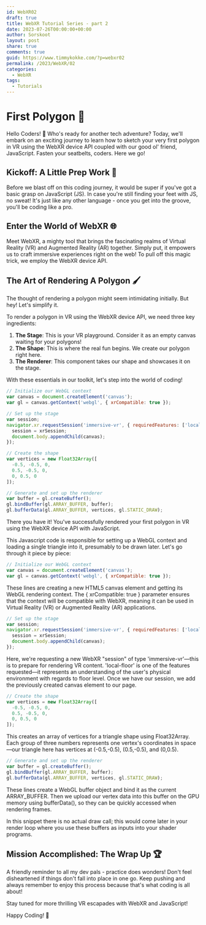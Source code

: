 ```yaml
---
id: WebXR02
draft: true
title: WebXR Tutorial Series - part 2
date: 2023-07-26T00:00:00+00:00
author: Sorskoot
layout: post
share: true
comments: true
guid: https://www.timmykokke.com/?p=webxr02
permalink: /2023/WebXR/02
categories:
  - WebXR
tags:
  - Tutorials
---
```

# First Polygon 🎨 

Hello Coders! 👾 Who's ready for another tech adventure? Today, we'll embark on an exciting journey to learn how to sketch your very first polygon in VR using the WebXR device API coupled with our good ol' friend, JavaScript. Fasten your seatbelts, coders. Here we go!

## Kickoff: A Little Prep Work 🏁

Before we blast off on this coding journey, it would be super if you've got a basic grasp on JavaScript (JS). In case you're still finding your feet with JS, no sweat! It's just like any other language - once you get into the groove, you'll be coding like a pro. 

## Enter the World of WebXR 🌐

Meet WebXR, a mighty tool that brings the fascinating realms of Virtual Reality (VR) and Augmented Reality (AR) together. Simply put, it empowers us to craft immersive experiences right on the web! To pull off this magic trick, we employ the WebXR device API.

## The Art of Rendering A Polygon 🖌️

The thought of rendering a polygon might seem intimidating initially. But hey! Let's simplify it.

To render a polygon in VR using the WebXR device API, we need three key ingredients:

1. **The Stage**: This is your VR playground. Consider it as an empty canvas waiting for your polygons!
2. **The Shape**: This is where the real fun begins. We create our polygon right here.
3. **The Renderer**: This component takes our shape and showcases it on the stage.

With these essentials in our toolkit, let's step into the world of coding!

```javascript
// Initialize our WebGL context
var canvas = document.createElement('canvas');
var gl = canvas.getContext('webgl', { xrCompatible: true });

// Set up the stage
var session;
navigator.xr.requestSession('immersive-vr', { requiredFeatures: ['local-floor'] }).then((xrSession) => {
  session = xrSession;
  document.body.appendChild(canvas);
});

// Create the shape
var vertices = new Float32Array([
  -0.5, -0.5, 0,
  0.5, -0.5, 0,
  0, 0.5, 0
]);

// Generate and set up the renderer
var buffer = gl.createBuffer();
gl.bindBuffer(gl.ARRAY_BUFFER, buffer);
gl.bufferData(gl.ARRAY_BUFFER, vertices, gl.STATIC_DRAW);
```

There you have it! You've successfully rendered your first polygon in VR using the WebXR device API with JavaScript.

This Javascript code is responsible for setting up a WebGL context and loading a single triangle into it, presumably to be drawn later. Let's go through it piece by piece:

```javascript
// Initialize our WebGL context
var canvas = document.createElement('canvas');
var gl = canvas.getContext('webgl', { xrCompatible: true });
```

These lines are creating a new HTML5 canvas element and getting its WebGL rendering context. The { xrCompatible: true } parameter ensures that the context will be compatible with WebXR, meaning it can be used in Virtual Reality (VR) or Augmented Reality (AR) applications.

```javascript
// Set up the stage
var session;
navigator.xr.requestSession('immersive-vr', { requiredFeatures: ['local-floor'] }).then((xrSession) => {
  session = xrSession;
  document.body.appendChild(canvas);
});
```

Here, we're requesting a new WebXR "session" of type 'immersive-vr'—this is to prepare for rendering VR content. 'local-floor' is one of the features requested—it represents an understanding of the user's physical environment with regards to floor level. Once we have our session, we add the previously created canvas element to our page.

```javascript
// Create the shape
var vertices = new Float32Array([
  -0.5, -0.5, 0,
  0.5, -0.5, 0,
  0, 0.5, 0
]);
```

This creates an array of vertices for a triangle shape using Float32Array. Each group of three numbers represents one vertex's coordinates in space—our triangle here has vertices at (-0.5,-0.5), (0.5,-0.5), and (0,0.5).

```javascript
// Generate and set up the renderer
var buffer = gl.createBuffer();
gl.bindBuffer(gl.ARRAY_BUFFER, buffer);
gl.bufferData(gl.ARRAY_BUFFER, vertices, gl.STATIC_DRAW);
```

These lines create a WebGL buffer object and bind it as the current ARRAY_BUFFER. Then we upload our vertex data into this buffer on the GPU memory using bufferData(), so they can be quickly accessed when rendering frames.

In this snippet there is no actual draw call; this would come later in your render loop where you use these buffers as inputs into your shader programs.

## Mission Accomplished: The Wrap Up 🏆

A friendly reminder to all my dev pals - practice does wonders! Don't feel disheartened if things don't fall into place in one go. Keep pushing and always remember to enjoy this process because that's what coding is all about!

Stay tuned for more thrilling VR escapades with WebXR and JavaScript!

Happy Coding! 🚀